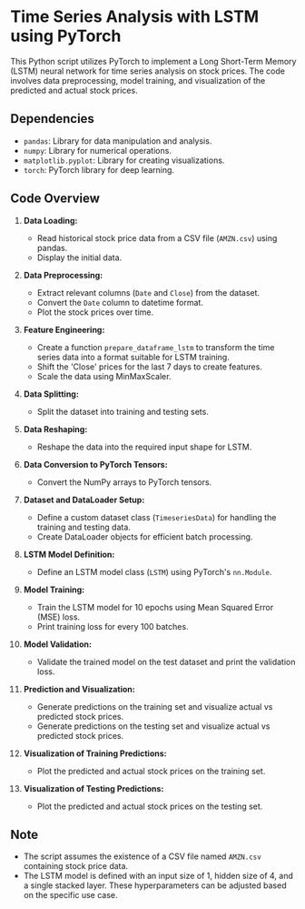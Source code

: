 # Time Series Analysis with LSTM using PyTorch

This Python script utilizes PyTorch to implement a Long Short-Term Memory (LSTM) neural network for time series analysis on stock prices. The code involves data preprocessing, model training, and visualization of the predicted and actual stock prices.

## Dependencies

- `pandas`: Library for data manipulation and analysis.
- `numpy`: Library for numerical operations.
- `matplotlib.pyplot`: Library for creating visualizations.
- `torch`: PyTorch library for deep learning.

## Code Overview

1. **Data Loading:**
   - Read historical stock price data from a CSV file (`AMZN.csv`) using pandas.
   - Display the initial data.

2. **Data Preprocessing:**
   - Extract relevant columns (`Date` and `Close`) from the dataset.
   - Convert the `Date` column to datetime format.
   - Plot the stock prices over time.

3. **Feature Engineering:**
   - Create a function `prepare_dataframe_lstm` to transform the time series data into a format suitable for LSTM training.
   - Shift the 'Close' prices for the last 7 days to create features.
   - Scale the data using MinMaxScaler.

4. **Data Splitting:**
   - Split the dataset into training and testing sets.

5. **Data Reshaping:**
   - Reshape the data into the required input shape for LSTM.

6. **Data Conversion to PyTorch Tensors:**
   - Convert the NumPy arrays to PyTorch tensors.

7. **Dataset and DataLoader Setup:**
   - Define a custom dataset class (`TimeseriesData`) for handling the training and testing data.
   - Create DataLoader objects for efficient batch processing.

8. **LSTM Model Definition:**
   - Define an LSTM model class (`LSTM`) using PyTorch's `nn.Module`.

9. **Model Training:**
   - Train the LSTM model for 10 epochs using Mean Squared Error (MSE) loss.
   - Print training loss for every 100 batches.

10. **Model Validation:**
    - Validate the trained model on the test dataset and print the validation loss.

11. **Prediction and Visualization:**
    - Generate predictions on the training set and visualize actual vs predicted stock prices.
    - Generate predictions on the testing set and visualize actual vs predicted stock prices.

12. **Visualization of Training Predictions:**
    - Plot the predicted and actual stock prices on the training set.

13. **Visualization of Testing Predictions:**
    - Plot the predicted and actual stock prices on the testing set.

## Note
- The script assumes the existence of a CSV file named `AMZN.csv` containing stock price data.
- The LSTM model is defined with an input size of 1, hidden size of 4, and a single stacked layer. These hyperparameters can be adjusted based on the specific use case.

